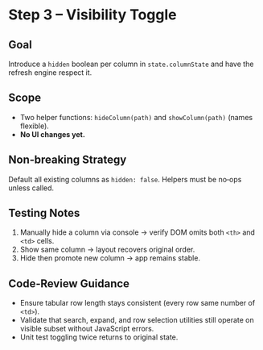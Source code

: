 # Step 3 – Visibility Toggle

## Goal  
Introduce a `hidden` boolean per column in `state.columnState` and have the refresh engine respect it.

## Scope  
* Two helper functions: `hideColumn(path)` and `showColumn(path)` (names flexible).  
* **No UI changes yet.**

## Non‑breaking Strategy  
Default all existing columns as `hidden: false`. Helpers must be no‑ops unless called.

## Testing Notes  

1. Manually hide a column via console → verify DOM omits both `<th>` and `<td>` cells.  
2. Show same column → layout recovers original order.  
3. Hide then promote new column → app remains stable.

## Code‑Review Guidance  

* Ensure tabular row length stays consistent (every row same number of `<td>`).  
* Validate that search, expand, and row selection utilities still operate on visible subset without JavaScript errors.  
* Unit test toggling twice returns to original state.
